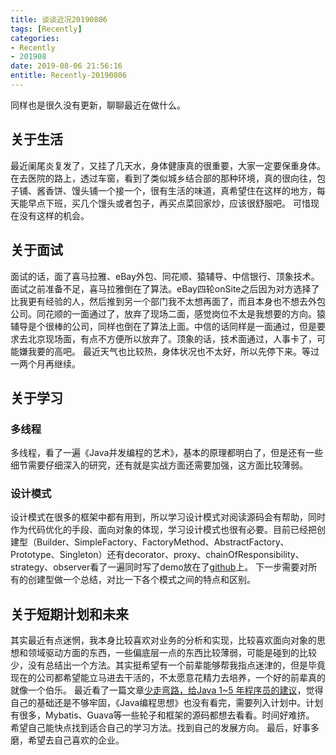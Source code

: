 ```yaml
---
title: 谈谈近况20190806
tags: [Recently]
categories:
- Recently
- 201908
date: 2019-08-06 21:56:16
entitle: Recently-20190806
---
```

同样也是很久没有更新，聊聊最近在做什么。
<!--more-->
## 关于生活
最近阑尾炎复发了，又挂了几天水，身体健康真的很重要，大家一定要保重身体。
在去医院的路上，透过车窗，看到了类似城乡结合部的那种环境，真的很向往，包子铺、酱香饼、馒头铺一个接一个，很有生活的味道，真希望住在这样的地方，每天能早点下班，买几个馒头或者包子，再买点菜回家炒，应该很舒服吧。
可惜现在没有这样的机会。
## 关于面试
面试的话，面了喜马拉雅、eBay外包、同花顺、猿辅导、中信银行、顶象技术。
面试之前准备不足，喜马拉雅倒在了算法。eBay四轮onSite之后因为对方选择了比我更有经验的人，然后推到另一个部门我不太想再面了，而且本身也不想去外包公司。同花顺的一面通过了，放弃了现场二面，感觉岗位不太是我想要的方向。猿辅导是个很棒的公司，同样也倒在了算法上面。中信的话同样是一面通过，但是要求去北京现场面，有点不方便所以放弃了。顶象的话，技术面通过，人事卡了，可能嫌我要的高吧。
最近天气也比较热，身体状况也不太好，所以先停下来。等过一两个月再继续。
## 关于学习
### 多线程
多线程，看了一遍《Java并发编程的艺术》，基本的原理都明白了，但是还有一些细节需要仔细深入的研究，还有就是实战方面还需要加强，这方面比较薄弱。
### 设计模式
设计模式在很多的框架中都有用到，所以学习设计模式对阅读源码会有帮助，同时作为代码优化的手段、面向对象的体现，学习设计模式也很有必要。目前已经把创建型（Builder、SimpleFactory、FactoryMethod、AbstractFactory、Prototype、Singleton）还有decorator、proxy、chainOfResponsibility、strategy、observer看了一遍同时写了demo放在了[github](https://github.com/Lee875083146/design-pattern)上。
下一步需要对所有的创建型做一个总结，对比一下各个模式之间的特点和区别。
## 关于短期计划和未来
其实最近有点迷惘，我本身比较喜欢对业务的分析和实现，比较喜欢面向对象的思想和领域驱动方面的东西，一些偏底层一点的东西比较薄弱，可能是碰到的比较少，没有总结出一个方法。其实挺希望有一个前辈能够帮我指点迷津的，但是毕竟现在的公司都希望能立马进去干活的，不太愿意花精力去培养，一个好的前辈真的就像一个伯乐。
最近看了一篇文章[少走弯路，给Java 1~5 年程序员的建议](https://cloud.tencent.com/developer/article/1193609)，觉得自己的基础还是不够牢固，《Java编程思想》也没有看完，需要列入计划中。计划有很多，Mybatis、Guava等一些轮子和框架的源码都想去看看。时间好难挤。
希望自己能快点找到适合自己的学习方法。找到自己的发展方向。
最后，好事多磨，希望去自己喜欢的企业。
